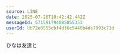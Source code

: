 ```yaml
---
source: LINE
date: 2025-07-26T10:42:42.442Z
messageId: 571591794085855353
userId: Ub72e0555cbf4df6c5440b4dc7993c71d
---
```


ひなは友達と